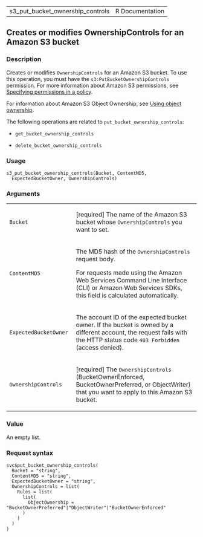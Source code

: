 <table style="width: 100%;">
<tbody>
<tr class="odd">
<td>s3_put_bucket_ownership_controls</td>
<td style="text-align: right;">R Documentation</td>
</tr>
</tbody>
</table>

## Creates or modifies OwnershipControls for an Amazon S3 bucket

### Description

Creates or modifies `OwnershipControls` for an Amazon S3 bucket. To use
this operation, you must have the `s3:PutBucketOwnershipControls`
permission. For more information about Amazon S3 permissions, see
[Specifying permissions in a
policy](https://docs.aws.amazon.com/AmazonS3/latest/userguide//using-with-s3-actions.html).

For information about Amazon S3 Object Ownership, see [Using object
ownership](https://docs.aws.amazon.com/AmazonS3/latest/userguide//about-object-ownership.html).

The following operations are related to `put_bucket_ownership_controls`:

-   `get_bucket_ownership_controls`

-   `delete_bucket_ownership_controls`

### Usage

    s3_put_bucket_ownership_controls(Bucket, ContentMD5,
      ExpectedBucketOwner, OwnershipControls)

### Arguments

<table>
<colgroup>
<col style="width: 35%" />
<col style="width: 65%" />
</colgroup>
<tbody>
<tr class="odd">
<td><code
id="s3_put_bucket_ownership_controls_:_Bucket">Bucket</code></td>
<td><p>[required] The name of the Amazon S3 bucket whose
<code>OwnershipControls</code> you want to set.</p></td>
</tr>
<tr class="even">
<td><code
id="s3_put_bucket_ownership_controls_:_ContentMD5">ContentMD5</code></td>
<td><p>The MD5 hash of the <code>OwnershipControls</code> request
body.</p>
<p>For requests made using the Amazon Web Services Command Line
Interface (CLI) or Amazon Web Services SDKs, this field is calculated
automatically.</p></td>
</tr>
<tr class="odd">
<td><code
id="s3_put_bucket_ownership_controls_:_ExpectedBucketOwner">ExpectedBucketOwner</code></td>
<td><p>The account ID of the expected bucket owner. If the bucket is
owned by a different account, the request fails with the HTTP status
code <code style="white-space: pre;">⁠403 Forbidden⁠</code> (access
denied).</p></td>
</tr>
<tr class="even">
<td><code
id="s3_put_bucket_ownership_controls_:_OwnershipControls">OwnershipControls</code></td>
<td><p>[required] The <code>OwnershipControls</code>
(BucketOwnerEnforced, BucketOwnerPreferred, or ObjectWriter) that you
want to apply to this Amazon S3 bucket.</p></td>
</tr>
</tbody>
</table>

### Value

An empty list.

### Request syntax

    svc$put_bucket_ownership_controls(
      Bucket = "string",
      ContentMD5 = "string",
      ExpectedBucketOwner = "string",
      OwnershipControls = list(
        Rules = list(
          list(
            ObjectOwnership = "BucketOwnerPreferred"|"ObjectWriter"|"BucketOwnerEnforced"
          )
        )
      )
    )

